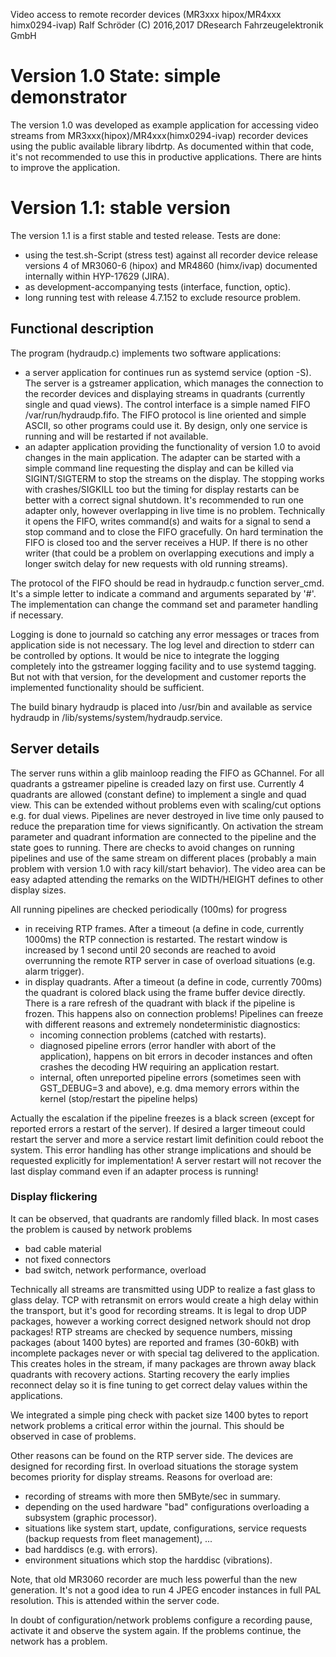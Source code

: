 Video access to remote recorder devices (MR3xxx hipox/MR4xxx himx0294-ivap)
Ralf Schröder (C) 2016,2017 DResearch Fahrzeugelektronik GmbH


# Version 1.0 State: simple demonstrator

The version 1.0 was developed as example application for accessing video
streams from MR3xxx(hipox)/MR4xxx(himx0294-ivap) recorder devices using
the public available library libdrtp. As documented within that code, it's
not recommended to use this in productive applications.
There are hints to improve the application.


# Version 1.1: stable version

The version 1.1 is a first stable and tested release. Tests are done:
* using the test.sh-Script (stress test) against all recorder device
  release versions 4 of MR3060-6 (hipox) and MR4860 (himx/ivap) documented
  internally within HYP-17629 (JIRA).
* as development-accompanying tests (interface, function, optic).
* long running test with release 4.7.152 to exclude resource problem.


## Functional description

The program (hydraudp.c) implements two software applications:
* a server application for continues run as systemd service (option -S).
  The server is a gstreamer application, which manages the connection to
  the recorder devices and displaying streams in quadrants (currently
  single and quad views). The control interface is a simple named FIFO
  /var/run/hydraudp.fifo. The FIFO protocol is line oriented and simple
  ASCII, so other programs could use it. By design, only one service is
  running and will be restarted if not available.
* an adapter application providing the functionality of version 1.0 to
  avoid changes in the main application. The adapter can be started with
  a simple command line requesting the display and can be killed via
  SIGINT/SIGTERM to stop the streams on the display. The stopping works
  with crashes/SIGKILL too but the timing for display restarts can be
  better with a correct signal shutdown. It's recommended to run one
  adapter only, however overlapping in live time is no problem.
  Technically it opens the FIFO, writes command(s) and waits for a
  signal to send a stop command and to close the FIFO gracefully. On
  hard termination the FIFO is closed too and the server receives a HUP.
  If there is no other writer (that could be a problem on overlapping
  executions and imply a longer switch delay for new requests with old
  running streams).

The protocol of the FIFO should be read in hydraudp.c function server_cmd.
It's a simple letter to indicate a command and arguments separated by '#'.
The implementation can change the command set and parameter handling if
necessary.

Logging is done to journald so catching any error messages or traces from
application side is not necessary. The log level and direction to stderr 
can be controlled by options. It would be nice to integrate the logging
completely into the gstreamer logging facility and to use systemd tagging.
But not with that version, for the development and customer reports the
implemented functionality should be sufficient.

The build binary hydraudp is placed into /usr/bin and available as service
hydraudp in /lib/systems/system/hydraudp.service.


## Server details

The server runs within a glib mainloop reading the FIFO as GChannel. For
all quadrants a gstreamer pipeline is creaded lazy on first use. Currently
4 quadrants are allowed (constant define) to implement a single and quad
view. This can be extended without problems even with scaling/cut options
e.g. for dual views. Pipelines are never destroyed in live time only
paused to reduce the preparation time for views significantly. On activation
the stream parameter and quadrant information are connected to the pipeline
and the state goes to running. There are checks to avoid changes on running
pipelines and use of the same stream on different places (probably a main
problem with version 1.0 with racy kill/start behavior). The video area
can be easy adapted attending the remarks on the WIDTH/HEIGHT defines to
other display sizes.

All running pipelines are checked periodically (100ms) for progress 
* in receiving RTP frames. After a timeout (a define in code, currently
  1000ms) the RTP connection is restarted. The restart window is increased
  by 1 second until 20 seconds are reached to avoid overrunning the remote
  RTP server in case of overload situations (e.g. alarm trigger).
* in display quadrants. After a timeout (a define in code, currently 700ms)
  the quadrant is colored black using the frame buffer device directly.
  There is a rare refresh of the quadrant with black if the pipeline is
  frozen. This happens also on connection problems! Pipelines can freeze
  with different reasons and extremely nondeterministic diagnostics:
    * incoming connection problems (catched with restarts).
	* diagnosed pipeline errors (error handler with abort of the
	  application), happens on bit errors in decoder instances and often
	  crashes the decoding HW requiring an application restart.
	* internal, often unreported pipeline errors (sometimes seen with
	  GST_DEBUG=3 and above), e.g. dma memory errors within the kernel
	  (stop/restart the pipeline helps)

Actually the escalation if the pipeline freezes is a black screen (except
for reported errors a restart of the server). If desired a larger timeout
could restart the server and more a service restart limit definition
could reboot the system. This error handling has other strange implications
and should be requested explicitly for implementation! A server restart
will not recover the last display command even if an adapter process is
running!

### Display flickering

It can be observed, that quadrants are randomly filled black. In most
cases the problem is caused by network problems
* bad cable material
* not fixed connectors
* bad switch, network performance, overload

Technically all streams are transmitted using UDP to realize a fast
glass to glass delay. TCP with retransmit on errors would create a high
delay within the transport, but it's good for recording streams. It is
legal to drop UDP packages, however a working correct designed network
should not drop packages! RTP streams are checked by sequence numbers,
missing packages (about 1400 bytes) are reported and frames (30-60kB)
with incomplete packages never or with special tag delivered to the
application. This creates holes in the stream, if many packages are
thrown away black quadrants with recovery actions. Starting recovery
the early implies reconnect delay so it is fine tuning to get correct
delay values within the applications.

We integrated a simple ping check with packet size 1400 bytes to report
network problems a critical error within the journal. This should be
observed in case of problems.

Other reasons can be found on the RTP server side. The devices are
designed for recording first. In overload situations the storage system
becomes priority for display streams. Reasons for overload are:
* recording of streams with more then 5MByte/sec in summary.
* depending on the used hardware "bad" configurations overloading a
  subsystem (graphic processor).
* situations like system start, update, configurations, service requests
  (backup requests from fleet management), ...
* bad harddiscs (e.g. with errors).
* environment situations which stop the harddisc (vibrations). 

Note, that old MR3060 recorder are much less powerful than the new
generation. It's not a good idea to run 4 JPEG encoder instances in full
PAL resolution. This is attended within the server code.

In doubt of configuration/network problems configure a recording pause, 
activate it and observe the system again. If the problems continue, the 
network has a problem.
